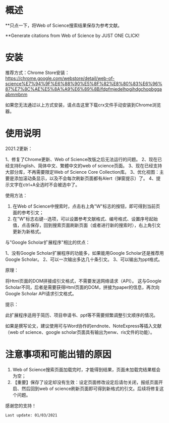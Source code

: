 

# 概述

**只点一下，将Web of Science搜索结果保存为参考文献。

**Generate citations from Web of Science by JUST ONE CLICK!


# 安装

推荐方式：Chrome Store安装：https://chrome.google.com/webstore/detail/web-of-science%E7%94%9F%E6%88%90%E5%8F%82%E8%80%83%E6%96%87%E7%8C%AE%E5%8A%A9%E6%89%8B/fdpfmjedelhpgjhdgchopbggaabmmbnm

如果您无法通过以上方式安装，请点击这里下载crx文件手动安装到Chrome浏览器。

# 使用说明

2021.2更新：

1、修复了Chrome更新、Web of Science改版之后无法运行的问题。
2、现在已经支持English、简体中文、繁體中文的web of science页面。
3、现在已经支持大部分库，不再需要限定Web of Science Core Collection库。
3、优化视图：主要是添加滚动条显示，以及不会每次刷新页面都有Alert（弹窗提示）了。
4、提示文字在ctrl+A全选时不会被选中了。

使用方法：

1. 在Web of Science中搜索时，点击右上角"W"标志的按钮，即可得到当前页面的参考引文；
2. 在"W"标志右键--选项，可以设置参考文献格式、编号格式、设置序号起始值，点击保存，回到搜索页面刷新页面（或者进行新的搜索时），右上角引文更新为新格式。

与"Google Scholar扩展程序"相比的优点：

1、没有Google Scholar扩展程序的功能多，如果能用Google Scholar还是推荐用Google Scholar。
2、可以一次输出多达几十条引文。
3、可以输出为ppt格式。

原理：

将Html页面的DOM拼接成引文格式，不需要发送网络请求（API）。
这与Google Scholar不同，后者是需要获得Html页面的DOM，拼接为paper的信息，再次向Google Scholar API请求引文格式。

提示：

此扩展程序适用于简历、项目申请书、ppt等不需要频繁调整引文顺序的情况。

如果是撰写论文，建议使用可与Word协作的endnote、NoteExpress等插入文献（web of science、google scholar页面具有输出为enw、ris文件的功能）。


# 注意事项和可能出错的原因

1. Web of Science搜索页面加载完时，才能得到结果，页面未加载完结果框会为空；
2. 【重要】保存了设定却没有生效：设定页面修改设定后请勿关闭，报纸页面开启、然后回到web of science刷新页面即可得到新格式的引文。后续将修复这个问题。

感谢您的支持！



`Last update: 01/03/2021`
